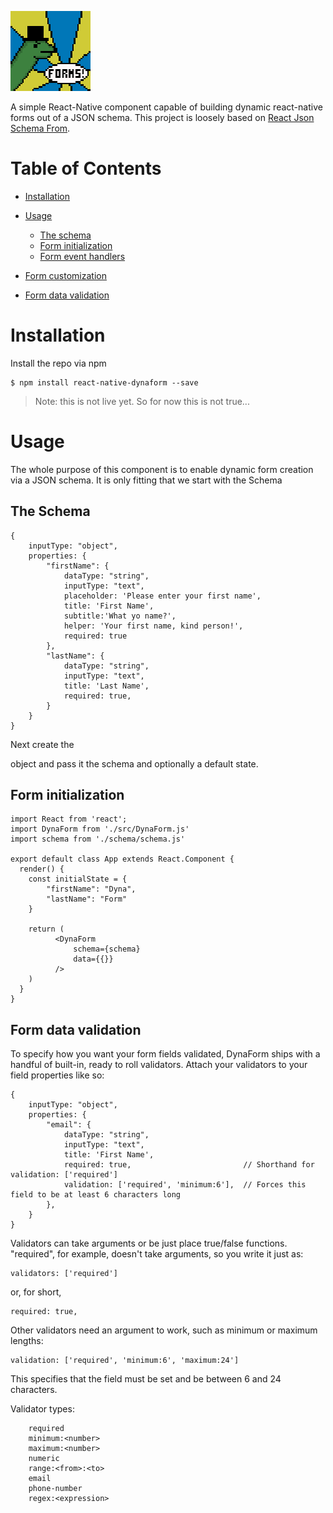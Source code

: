 ![Screenshot](/images/dynaform_128.png)

A simple React-Native component capable of building dynamic react-native forms out of a JSON schema. This project is loosely based on [React Json Schema From](https://github.com/mozilla-services/react-jsonschema-form).

# Table of Contents

- [Installation](#installation)
- [Usage](#usage)

  - [The schema](#the-schema)
  - [Form initialization](#form-initialization)
  - [Form event handlers](#form-event-handlers)

- [Form customization](#form-customization)
- [Form data validation](#form-data-validation)

# Installation

Install the repo via npm

```
$ npm install react-native-dynaform --save
```

> Note: this is not live yet. So for now this is not true...

# Usage

The whole purpose of this component is to enable dynamic form creation via a JSON schema. It is only fitting that we start with the Schema

## The Schema

```
{
    inputType: "object",
    properties: {
        "firstName": {
            dataType: "string",
            inputType: "text",
            placeholder: 'Please enter your first name',
            title: 'First Name',
            subtitle:'What yo name?',
            helper: 'Your first name, kind person!',
            required: true
        },
        "lastName": {
            dataType: "string",
            inputType: "text",
            title: 'Last Name',
            required: true,
        }
    }
}
```

Next create the

<dynaform> object and pass it the schema and optionally a default state.</dynaform>

## Form initialization

```
import React from 'react';
import DynaForm from './src/DynaForm.js'
import schema from './schema/schema.js'

export default class App extends React.Component {
  render() {
    const initialState = {
        "firstName": "Dyna",
        "lastName": "Form"
    }

    return (
          <DynaForm
              schema={schema}
              data={{}}
          />
    )
  }
}
```

## Form data validation

To specify how you want your form fields validated, DynaForm ships with a handful of built-in, ready to roll validators. Attach your validators to your field properties like so:

```
{
    inputType: "object",
    properties: {
        "email": {
            dataType: "string",
            inputType: "text",
            title: 'First Name',
            required: true,                         // Shorthand for validation: ['required']
            validation: ['required', 'minimum:6'],  // Forces this field to be at least 6 characters long
        },
    }
}
```

Validators can take arguments or be just place true/false functions. "required", for example, doesn't take arguments, so you write it just as:

```
validators: ['required']
```

or, for short,

```
required: true,
```

Other validators need an argument to work, such as minimum or maximum lengths:

```
validation: ['required', 'minimum:6', 'maximum:24']
```

This specifies that the field must be set and be between 6 and 24 characters.

Validator types:

```
    required
    minimum:<number>
    maximum:<number>
    numeric
    range:<from>:<to>
    email
    phone-number
    regex:<expression>
```
